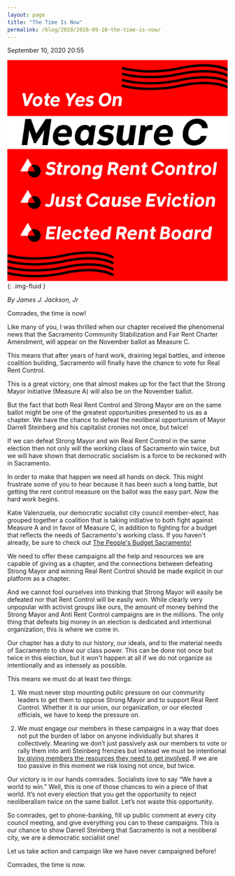 ```yaml
---
layout: page
title: "The Time Is Now"
permalink: /blog/2020/2020-09-10-the-time-is-now/
---
```

September 10, 2020 20:55

![](/assets/images/rails_active_storage_blobs_eyJfcmFpbHMiOnsibWVzc2FnZSI6IkJBaHBGQT09IiwiZXhwIjpudWxsLCJwdXIiOiJibG9iX2lkIn19--e368dd02828c6de3561c288289d9169c1b5c171b_measurec_square.png){: .img-fluid }

*By James J. Jackson, Jr*

Comrades, the time is now!

Like many of you, I was thrilled when our chapter received the phenomenal news that the Sacramento Community Stabilization and Fair Rent Charter Amendment, will appear on the November ballot as Measure C.

This means that after years of hard work, draining legal battles, and intense coalition building, Sacramento will finally have the chance to vote for Real Rent Control.

This is a great victory, one that almost makes up for the fact that the Strong Mayor initiative (Measure A) will also be on the November ballot.

But the fact that both Real Rent Control and Strong Mayor are on the same ballot might be one of the greatest opportunities presented to us as a chapter. We have the chance to defeat the neoliberal opportunism of Mayor Darrell Steinberg and his capitalist cronies not once, but twice!

If we can defeat Strong Mayor and win Real Rent Control in the same election then not only will the working class of Sacramento win twice, but we will have shown that democratic socialism is a force to be reckoned with in Sacramento.

In order to make that happen we need all hands on deck. This might frustrate some of you to hear because it has been such a long battle, but getting the rent control measure on the ballot was the easy part. Now the hard work begins.

Katie Valenzuela, our democratic socialist city council member-elect, has grouped together a coalition that is taking initiative to both fight against Measure A and in favor of Measure C, in addition to fighting for a budget that reflects the needs of Sacramento's working class. If you haven't already, be sure to check out [The People's Budget Sacramento!](http://peoplesbudgetsac.com/)

We need to offer these campaigns all the help and resources we are capable of giving as a chapter, and the connections between defeating Strong Mayor and winning Real Rent Control should be made explicit in our platform as a chapter.

And we cannot fool ourselves into thinking that Strong Mayor will easily be defeated nor that Rent Control will be easily won. While clearly very unpopular with activist groups like ours, the amount of money behind the Strong Mayor and Anti Rent Control campaigns are in the millions. The only thing that defeats big money in an election is dedicated and intentional organization, this is where we come in.

Our chapter has a duty to our history, our ideals, and to the material needs of Sacramento to show our class power. This can be done not once but twice in this election, but it won't happen at all if we do not organize as intentionally and as intensely as possible.

This means we must do at least two things:

1. We must never stop mounting public pressure on our community leaders to get them to oppose Strong Mayor and to support Real Rent Control. Whether it is our union, our organization, or our elected officials, we have to keep the pressure on.

2. We must engage our members in these campaigns in a way that does not put the burden of labor on anyone individually but shares it collectively. Meaning we don’t just passively ask our members to vote or rally them into anti Steinberg frenzies but instead we must be intentional [by giving members the resources they need to get involved](https://actionnetwork.org/forms/volunteer-for-rent-control-yes-on-measure-c/). If we are too passive in this moment we risk losing not once, but twice.

Our victory is in our hands comrades. Socialists love to say “We have a world to win.” Well, this is one of those chances to win a piece of that world. It’s not every election that you get the opportunity to reject neoliberalism twice on the same ballot. Let’s not waste this opportunity.

So comrades, get to phone-banking, fill up public comment at every city council meeting, and give everything you can to these campaigns. This is our chance to show Darrell Steinberg that Sacramento is not a neoliberal city, we are a democratic socialist one!

Let us take action and campaign like we have never campaigned before!

Comrades, the time is now.
